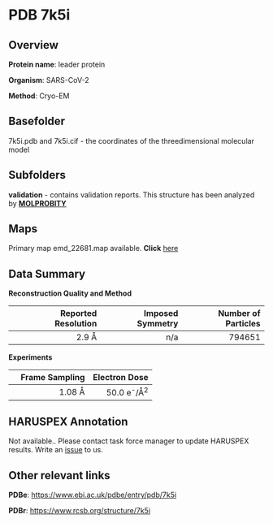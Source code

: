 # PDB 7k5i

## Overview

**Protein name**: leader protein

**Organism**: SARS-CoV-2

**Method**: Cryo-EM



## Basefolder

7k5i.pdb and 7k5i.cif - the coordinates of the threedimensional molecular model

## Subfolders





**validation** - contains validation reports. This structure has been analyzed by   [**MOLPROBITY**](https://github.com/thorn-lab/coronavirus_structural_task_force/tree/master/pdb/leader_protein/SARS-CoV-2/7k5i/validation/molprobity)   



## Maps

Primary map emd_22681.map available. **Click** [here](http://ftp.wwpdb.org/pub/emdb/structures/EMD-22681/map/) 

## Data Summary
**Reconstruction Quality and Method**

|   | Reported Resolution | Imposed Symmetry | Number of Particles |
|---|-------------:|----------------:|--------------:|
|   |2.9 Å|n/a|794651|

**Experiments**

|   | Frame Sampling | Electron Dose |
|---|-------------:|----------------:|
|   |1.08 Å|50.0 e<sup>-</sup>/Å<sup>2</sup>|

## HARUSPEX Annotation

Not available.. Please contact task force manager to update HARUSPEX results. Write an [issue](https://github.com/thorn-lab/coronavirus_structural_task_force/issues) to us.

## Other relevant links 
**PDBe**:  https://www.ebi.ac.uk/pdbe/entry/pdb/7k5i
 
**PDBr**: https://www.rcsb.org/structure/7k5i 
